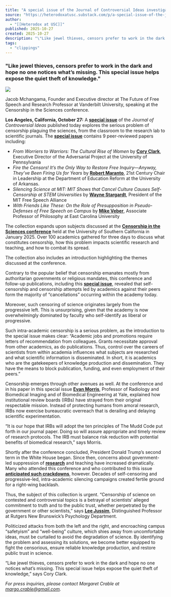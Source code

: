 ```yaml
---
title: "A special issue of the Journal of Controversial Ideas investigates censorship in the sciences"
source: "https://heterodoxatusc.substack.com/p/a-special-issue-of-the-journal-of?publication_id=2113111&post_id=177115961&isFreemail=true&r=7ettm&triedRedirect=true"
author:
  - "[[Heterodox at USC]]"
published: 2025-10-27
created: 2025-10-27
description: "\"Like jewel thieves, censors prefer to work in the dark and hope no one notices what’s missing. This special issue helps expose the quiet theft of knowledge.\""
tags:
  - "clippings"
---
```

### "Like jewel thieves, censors prefer to work in the dark and hope no one notices what’s missing. This special issue helps expose the quiet theft of knowledge."

![](https://substackcdn.com/image/fetch/$s_!8VsT!,w_424,c_limit,f_webp,q_auto:good,fl_progressive:steep/https%3A%2F%2Fsubstack-post-media.s3.amazonaws.com%2Fpublic%2Fimages%2F6aecb3d6-2017-4746-b893-d8ce3bf2f6ea_5712x4284.jpeg)

Jacob Mchangama, Founder and Executive director at The Future of Free Speech and Research Professor at Vanderbilt University, speaking at the Censorship in the Sciences conference.

**Los Angeles, California, October 27:** A **[special issue](https://journalofcontroversialideas.org/volumes_issues/5/2)** of the *Journal of Controversial Ideas* published today explores the serious problem of censorship plaguing the sciences, from the classroom to the research lab to scientific journals. The **[special issue](https://journalofcontroversialideas.org/volumes_issues/5/2)** contains 9 peer-reviewed papers including:

- *From Worriers to Warriors: The Cultural Rise of Women* by **[Cory Clark](https://www.coryjclark.com/)**, Executive Director of the Adversarial Project at the University of Pennsylvania
- *Fire the Censors! It’s the Only Way to Restore Free Inquiry—Anyway, They’ve Been Firing Us for Years* by **[Robert Maranto](https://edre.uark.edu/people/faculty/uid/rmaranto/name/Robert-Maranto/)**, 21st Century Chair in Leadership at the Department of Education Reform at the University of Arkansas.
- *Silencing Science at MIT: MIT Shows that Cancel Culture Causes Self- Censorship at STEM Universities* by **[Wayne Stargardt](https://www.mitfreespeech.org/board_of_directors.php)**, President of the MIT Free Speech Alliance
- *With Friends Like These: On the Role of Presupposition in Pseudo-Defenses of Free Speech on Campus* by **[Mike Veber](https://philosophy-religion.ecu.edu/mike-veber/)**, Associate Professor of Philosophy at East Carolina University

The collection expands upon subjects discussed at the **[Censorship in the Sciences conference](https://dornsife.usc.edu/cesr/censorship-in-the-sciences-interdisciplinary-perspectives/)** held at the University of Southern California in January 2025. Over 100 academics gathered for three days to discuss what constitutes censorship, how this problem impacts scientific research and teaching, and how to combat its spread.

The collection also includes an introduction highlighting the themes discussed at the conference.

Contrary to the popular belief that censorship emanates mostly from authoritarian governments or religious mandates, this conference and follow-up publications, including this **[special issue](https://journalofcontroversialideas.org/volumes_issues/5/2)**, revealed that self-censorship and censorship attempts led by academics against their peers form the majority of “cancellations” occurring within the academy today.

Moreover, such censoring of science originates largely from the progressive left. This is unsurprising, given that the academy is now overwhelmingly dominated by faculty who self-identify as liberal or progressive.

Such intra-academic censorship is a serious problem, as the introduction to the special issue makes clear: “Academic jobs and promotions require letters of recommendation from colleagues. Grants necessitate approval from other academics, as do publications. Thus, control over the careers of scientists from within academia influences what subjects are researched and what scientific information is disseminated. In short, it is academics who are the gatekeepers of knowledge production and dissemination. They have the means to block publication, funding, and even employment of their peers.”

Censorship emerges through other avenues as well. At the conference and in his paper in this special issue **[Evan Morris](https://medicine.yale.edu/profile/evan-morris/)**, Professor of Radiology and Biomedical Imaging and of Biomedical Engineering at Yale, explained how institutional review boards (IRBs) have strayed from their original respectable mission. Instead of protecting humans from amoral research, IRBs now exercise bureaucratic overreach that is derailing and delaying scientific experimentation.

“It is our hope that IRBs will adopt the ten principles of The Mudd Code put forth in our journal paper. Doing so will assure appropriate and timely review of research protocols. The IRB must balance risk reduction with potential benefits of biomedical research,” says Morris.

Shortly after the conference concluded, President Donald Trump’s second term in the White House began. Since then, concerns about government-led suppression of **[research](https://blog.ucs.org/jules-barbati-dajches/in-the-dark-trump-administration-continues-to-cancel-and-suppress-information/)** and teaching have increased dramatically. Many who attended this conference and who contributed to this issue **[anticipated such crackdowns](https://unsafescience.substack.com/p/we-tried-to-warn-you)**, however. Decades of self-censoring and progressive-led, intra-academic silencing campaigns created fertile ground for a right-wing backlash.

Thus, the subject of this collection is urgent. “Censorship of science on contested and controversial topics is a betrayal of scientists’ alleged commitment to truth and to the public trust, whether perpetrated by the government or other scientists,” says **[Lee Jussim](https://psych.rutgers.edu/people/chair-v-cs/faculty-profile/128-lee-jussim)**, Distinguished Professor at Rutgers New Brunswick’s Psychology Department.

Politicized attacks from both the left and the right, and encroaching campus “safetyism” and “well-being” culture, which shies away from uncomfortable ideas, must be curtailed to avoid the degradation of science. By identifying the problem and assessing its solutions, we become better equipped to fight the censorious, ensure reliable knowledge production, and restore public trust in science.

“Like jewel thieves, censors prefer to work in the dark and hope no one notices what’s missing. This special issue helps expose the quiet theft of knowledge,” says Cory Clark.

*For press inquiries, please contact Margaret Crable at margo.crable@gmail.com.*